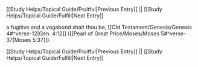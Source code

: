 [[Study Helps/Topical Guide/Fruitful|Previous Entry]]  ||  [[Study Helps/Topical Guide/Fulfill|Next Entry]]

 a fugitive and a vagabond shalt thou be, [[Old Testament/Genesis/Genesis 4#^verse-12|Gen. 4:12]] ([[Pearl of Great Price/Moses/Moses 5#^verse-37|Moses 5:37]]).

[[Study Helps/Topical Guide/Fruitful|Previous Entry]]  ||  [[Study Helps/Topical Guide/Fulfill|Next Entry]]